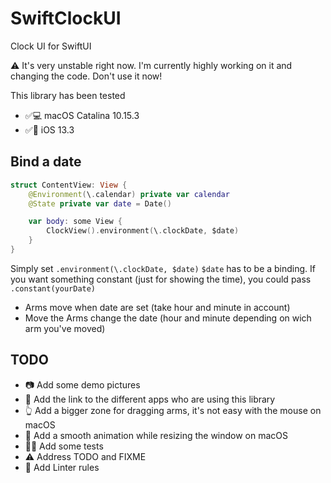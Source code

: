 # SwiftClockUI

Clock UI for SwiftUI

⚠️ It's very unstable right now. I'm currently highly working on it and changing the code. Don't use it now!

This library has been tested
* ✅💻 macOS Catalina 10.15.3
* ✅📱 iOS 13.3

## Bind a date

```swift
struct ContentView: View {
    @Environment(\.calendar) private var calendar
    @State private var date = Date()

    var body: some View {
        ClockView().environment(\.clockDate, $date)
    }
}
```

Simply set `.environment(\.clockDate, $date)` `$date` has to be a binding.
If you want something constant (just for showing the time), you could pass `.constant(yourDate)`

* Arms move when date are set (take hour and minute in account)
* Move the Arms change the date (hour and minute depending on wich arm you've moved)

## TODO

* 📷 Add some demo pictures
* 📲 Add the link to the different apps who are using this library
* 👆 Add a bigger zone for dragging arms, it's not easy with the mouse on macOS
* 👾 Add a smooth animation while resizing the window on macOS
* 🤹‍♂️ Add some tests
* ⚠️  Address TODO and FIXME
* 🧽 Add Linter rules
